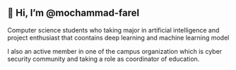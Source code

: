 ## 👋 Hi, I’m @mochammad-farel

Computer science students who taking major in artificial intelligence and project enthusiast that coontains deep learning and machine learning model  


I also an active member in one of the campus organization which is cyber security community and taking a role as coordinator of education.


<!---
mochammad-farel/mochammad-farel is a ✨ special ✨ repository because its `README.md` (this file) appears on your GitHub profile.
You can click the Preview link to take a look at your changes.
--->
